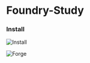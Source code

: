 # Foundry-Study
### Install

![Install](https://github.com/Mahmoud-Mourad-Dev/Foundry-Study/assets/35864731/393254ea-1bf4-44ec-8594-7bc2a3ca3e97)

![Forge](https://github.com/Mahmoud-Mourad-Dev/Foundry-Study/assets/35864731/ffa0103a-fea6-4e35-b520-b2ad15f7eb24)
